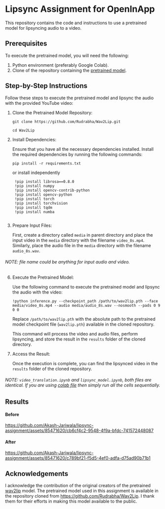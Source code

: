 # Lipsync Assignment for OpenInApp

This repository contains the code and instructions to use a pretrained model for lipsyncing audio to a video.

## Prerequisites

To execute the pretrained model, you will need the following:

1. Python environment (preferably Google Colab).
2. Clone of the repository containing the [pretrained model](https://github.com/Rudrabha/Wav2Lip).

## Step-by-Step Instructions

Follow these steps to execute the pretrained model and lipsync the audio with the provided YouTube video:

1. Clone the Pretrained Model Repository:

   ```
   git clone https://github.com/Rudrabha/Wav2Lip.git
   ```
   ```
   cd Wav2Lip
   ```


2. Install Dependencies:

   Ensure that you have all the necessary dependencies installed. Install the required dependencies by running the following commands:

   ```
   pip install -r requirements.txt
   ```
   or install independently
   ```
    !pip install librosa==0.8.0
    !pip install numpy
    !pip install opencv-contrib-python
    !pip install opencv-python
    !pip install torch
    !pip install torchvision
    !pip install tqdm
    !pip install numba
  
   ```

4. Prepare Input Files:

   First, create a directory called `media` in parent directory and place the input video in the `media` directory with the filename `video_8s.mp4`. Similarly, place the audio file in the `media` directory with the filename `audio_8s.wav`.
   
  ###### _NOTE_: file name could be anything for input audio and video.

6. Execute the Pretrained Model:

   Use the following command to execute the pretrained model and lipsync the audio with the video:

   ```
   !python inference.py --checkpoint_path /path/to/wav2lip.pth --face media/video_8s.mp4 --audio media/audio_8s.wav --nosmooth --pads 0 9 0 0
   ```

   Replace `/path/to/wav2lip.pth` with the absolute path to the pretrained model checkpoint file (`wav2lip.pth`) available in the cloned repository.

   This command will process the video and audio files, perform lipsyncing, and store the result in the `results` folder of the cloned directory.

7. Access the Result:

   Once the execution is complete, you can find the lipsynced video in the `results` folder of the cloned repository.

###### NOTE: `video_translation.ipynb` and `lipsync_model.ipynb`, both files are identical. If you are using [colab file](https://github.com/Akash-Jariwala/lipsync-assignment/blob/main/video_translation.ipynb) then simply run all the cells sequentially.

## Results

#### Before


https://github.com/Akash-Jariwala/lipsync-assignment/assets/85471620/cb6cf4c2-9548-4f9a-bfdc-741572448087



#### After
https://github.com/Akash-Jariwala/lipsync-assignment/assets/85471620/c789bf21-f5d5-4ef0-adfa-d75ad90b71b1


## Acknowledgements

I acknowledge the contribution of the original creators of the pretrained [wav2lip](https://github.com/Rudrabha/Wav2Lip) model. The pretrained model used in this assignment is available in the repository cloned from https://github.com/Rudrabha/Wav2Lip. I thank them for their efforts in making this model available to the public.
